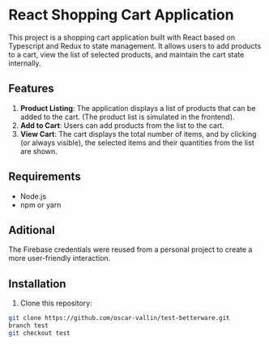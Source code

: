 # React Shopping Cart Application

This project is a shopping cart application built with React based on Typescript and Redux to state management. It allows users to add products to a cart, view the list of selected products, and maintain the cart state internally.

## Features

1. **Product Listing**: The application displays a list of products that can be added to the cart. (The product list is simulated in the frontend).
2. **Add to Cart**: Users can add products from the list to the cart.
3. **View Cart**: The cart displays the total number of items, and by clicking (or always visible), the selected items and their quantities from the list are shown.

## Requirements

- Node.js
- npm or yarn


## Aditional

The Firebase credentials were reused from a personal project to create a more user-friendly interaction.

## Installation

1. Clone this repository:

```bash
git clone https://github.com/oscar-vallin/test-betterware.git
branch test 
git checkout test